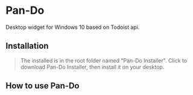 # Pan-Do
Desktop widget for Windows 10 based on Todoist api.
## Installation
  > The installed is in the root folder named "Pan-Do Installer". Click to download Pan-Do Installer, then install it on your desktop.
## How to use Pan-Do
